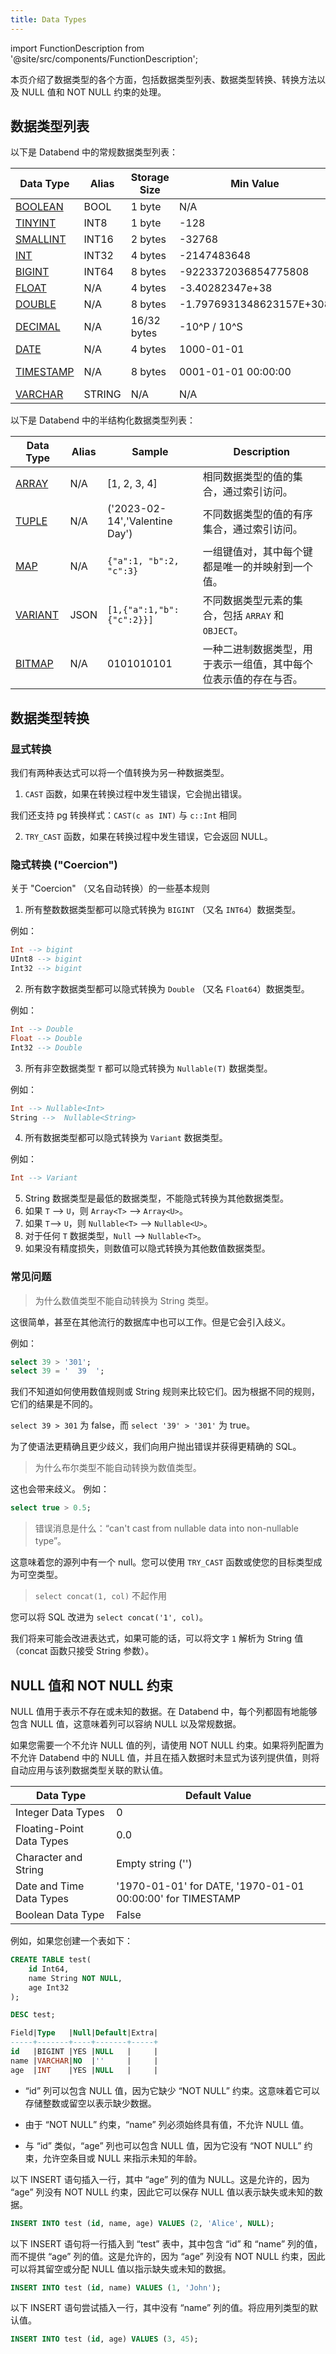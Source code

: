 ```yaml
---
title: Data Types
---
```


import FunctionDescription from '@site/src/components/FunctionDescription';

<FunctionDescription description="Introduced or updated: v1.2.100"/>

本页介绍了数据类型的各个方面，包括数据类型列表、数据类型转换、转换方法以及 NULL 值和 NOT NULL 约束的处理。

## 数据类型列表

以下是 Databend 中的常规数据类型列表：

| Data Type                                                           | Alias  | Storage Size | Min Value                | Max Value                      |
| ------------------------------------------------------------------- | ------ | ------------ | ------------------------ | ------------------------------ |
| [BOOLEAN](boolean.md)                          | BOOL   | 1 byte       | N/A                      | N/A                            |
| [TINYINT](numeric.md#integer-data-types)       | INT8   | 1 byte       | -128                     | 127                            |
| [SMALLINT](numeric.md#integer-data-types)      | INT16  | 2 bytes      | -32768                   | 32767                          |
| [INT](numeric.md#integer-data-types)           | INT32  | 4 bytes      | -2147483648              | 2147483647                     |
| [BIGINT](numeric.md#integer-data-types)        | INT64  | 8 bytes      | -9223372036854775808     | 9223372036854775807            |
| [FLOAT](numeric#floating-point-data-types)  | N/A    | 4 bytes      | -3.40282347e+38          | 3.40282347e+38                 |
| [DOUBLE](numeric#floating-point-data-types) | N/A    | 8 bytes      | -1.7976931348623157E+308 | 1.7976931348623157E+308        |
| [DECIMAL](decimal.md)                          | N/A    | 16/32 bytes  | -10^P / 10^S             | 10^P / 10^S                    |
| [DATE](datetime.md)                           | N/A    | 4 bytes      | 1000-01-01               | 9999-12-31                     |
| [TIMESTAMP](datetime.md)                      | N/A    | 8 bytes      | 0001-01-01 00:00:00      | 9999-12-31 23:59:59.999999 UTC |
| [VARCHAR](string.md)                           | STRING | N/A          | N/A                      | N/A                            |

以下是 Databend 中的半结构化数据类型列表：

| Data Type                              | Alias | Sample                         | Description                                                                                                         |
| -------------------------------------- | ----- | ------------------------------ | ------------------------------------------------------------------------------------------------------------------- |
| [ARRAY](array.md) | N/A   | [1, 2, 3, 4]                   | 相同数据类型的值的集合，通过索引访问。                                              |
| [TUPLE](tuple.md) | N/A   | ('2023-02-14','Valentine Day') | 不同数据类型的值的有序集合，通过索引访问。                                   |
| [MAP](map.md)           | N/A   | `{"a":1, "b":2, "c":3}`        | 一组键值对，其中每个键都是唯一的并映射到一个值。                                              |
| [VARIANT](variant.md)   | JSON  | `[1,{"a":1,"b":{"c":2}}]`      | 不同数据类型元素的集合，包括 `ARRAY` 和 `OBJECT`。                                     |
| [BITMAP](bitmap.md)       | N/A   | 0101010101                     | 一种二进制数据类型，用于表示一组值，其中每个位表示值的存在与否。 |

## 数据类型转换

### 显式转换

我们有两种表达式可以将一个值转换为另一种数据类型。

1. `CAST` 函数，如果在转换过程中发生错误，它会抛出错误。

我们还支持 pg 转换样式：`CAST(c as INT)` 与 `c::Int` 相同

2. `TRY_CAST` 函数，如果在转换过程中发生错误，它会返回 NULL。

### 隐式转换 ("Coercion")

关于 "Coercion" （又名自动转换）的一些基本规则

1. 所有整数数据类型都可以隐式转换为 `BIGINT` （又名 `INT64`）数据类型。

例如：

```sql
Int --> bigint
UInt8 --> bigint
Int32 --> bigint
```

2. 所有数字数据类型都可以隐式转换为 `Double` （又名 `Float64`）数据类型。

例如：

```sql
Int --> Double
Float --> Double
Int32 --> Double
```

3. 所有非空数据类型 `T` 都可以隐式转换为 `Nullable(T)` 数据类型。

例如：

```sql
Int --> Nullable<Int>
String -->  Nullable<String>
```

4. 所有数据类型都可以隐式转换为 `Variant` 数据类型。

例如：

```sql
Int --> Variant
```

5. String 数据类型是最低的数据类型，不能隐式转换为其他数据类型。
6. 如果 `T` --> `U`，则 `Array<T>` --> `Array<U>`。
7. 如果 `T`--> `U`，则 `Nullable<T>` --> `Nullable<U>`。
8. 对于任何 `T` 数据类型，`Null` --> `Nullable<T>`。
9. 如果没有精度损失，则数值可以隐式转换为其他数值数据类型。

### 常见问题

> 为什么数值类型不能自动转换为 String 类型。

这很简单，甚至在其他流行的数据库中也可以工作。但是它会引入歧义。

例如：

```sql
select 39 > '301';
select 39 = '  39  ';
```

我们不知道如何使用数值规则或 String 规则来比较它们。因为根据不同的规则，它们的结果是不同的。

`select 39 > 301` 为 false，而 `select '39' > '301'` 为 true。

为了使语法更精确且更少歧义，我们向用户抛出错误并获得更精确的 SQL。

> 为什么布尔类型不能自动转换为数值类型。

这也会带来歧义。
例如：

```sql
select true > 0.5;
```

> 错误消息是什么：“can't cast from nullable data into non-nullable type”。

这意味着您的源列中有一个 null。您可以使用 `TRY_CAST` 函数或使您的目标类型成为可空类型。

> `select concat(1, col)` 不起作用

您可以将 SQL 改进为 `select concat('1', col)`。

我们将来可能会改进表达式，如果可能的话，可以将文字 `1` 解析为 String 值（concat 函数只接受 String 参数）。

## NULL 值和 NOT NULL 约束

NULL 值用于表示不存在或未知的数据。在 Databend 中，每个列都固有地能够包含 NULL 值，这意味着列可以容纳 NULL 以及常规数据。

如果您需要一个不允许 NULL 值的列，请使用 NOT NULL 约束。如果将列配置为不允许 Databend 中的 NULL 值，并且在插入数据时未显式为该列提供值，则将自动应用与该列数据类型关联的默认值。

| Data Type                 | Default Value                                              |
| ------------------------- | ---------------------------------------------------------- |
| Integer Data Types        | 0                                                          |
| Floating-Point Data Types | 0.0                                                        |
| Character and String      | Empty string ('')                                          |
| Date and Time Data Types  | '1970-01-01' for DATE, '1970-01-01 00:00:00' for TIMESTAMP |
| Boolean Data Type         | False                                                      |

例如，如果您创建一个表如下：

```sql
CREATE TABLE test(
    id Int64,
    name String NOT NULL,
    age Int32
);

DESC test;

Field|Type   |Null|Default|Extra|
-----+-------+----+-------+-----+
id   |BIGINT |YES |NULL   |     |
name |VARCHAR|NO  |''     |     |
age  |INT    |YES |NULL   |     |
```

- “id” 列可以包含 NULL 值，因为它缺少 “NOT NULL” 约束。这意味着它可以存储整数或留空以表示缺少数据。

- 由于 “NOT NULL” 约束，“name” 列必须始终具有值，不允许 NULL 值。

- 与 “id” 类似，“age” 列也可以包含 NULL 值，因为它没有 “NOT NULL” 约束，允许空条目或 NULL 来指示未知的年龄。

以下 INSERT 语句插入一行，其中 “age” 列的值为 NULL。这是允许的，因为 “age” 列没有 NOT NULL 约束，因此它可以保存 NULL 值以表示缺失或未知的数据。

```sql
INSERT INTO test (id, name, age) VALUES (2, 'Alice', NULL);
```

以下 INSERT 语句将一行插入到 “test” 表中，其中包含 “id” 和 “name” 列的值，而不提供 “age” 列的值。这是允许的，因为 “age” 列没有 NOT NULL 约束，因此可以将其留空或分配 NULL 值以指示缺失或未知的数据。

```sql
INSERT INTO test (id, name) VALUES (1, 'John');
```

以下 INSERT 语句尝试插入一行，其中没有 “name” 列的值。将应用列类型的默认值。

```sql
INSERT INTO test (id, age) VALUES (3, 45);
```